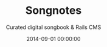 ---
date:         2014-09-01 00:00:00
title: Songnotes
subtitle: Curated digital songbook & Rails CMS
description: I designed & developed Songnotes to help me share my growing collection of curated guitar tabs, chords, lyrics, and lessons with aspiring musicians across the world. To do this, I built a Rails-powered CMS that feeds my hand-crafted song metadata snippets into a carefully designed framework that was built to support the structure of any song. The content for each song entry is hand-crafted by me personally, ensuring a high-quality, consistent, and media-rich experience that works for today's web-native audience.
website: http://songnotes.cc
cta: Learn to play a song
category:     featured
---